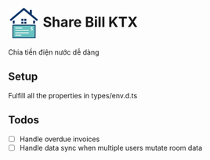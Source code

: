 # <img src="public/logo-128.jpg" alt="Logo" width="64" height="64" style="vertical-align:middle; border-radius: 4px"/> Share Bill KTX
Chia tiền điện nước dễ dàng

## Setup
Fulfill all the properties in types/env.d.ts

## Todos
- [ ] Handle overdue invoices
- [ ] Handle data sync when multiple users mutate room data